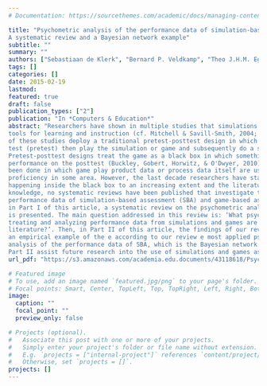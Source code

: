 ```yaml
---
# Documentation: https://sourcethemes.com/academic/docs/managing-content/

title: "Psychometric analysis of the performance data of simulation-based assessment:
A systematic review and a Bayesian network example"
subtitle: ""
summary: ""
authors: ["Sebastiaan de Klerk", "Bernard P. Veldkamp", "Theo J.H.M. Eggen"]
tags: []
categories: []
date: 2015-02-19
lastmod:
featured: true
draft: false
publication_types: ["2"]
publication: "In *Computers & Education*"
abstract: "Researchers have shown in multiple studies that simulations and games can be effective and powerful
tools for learning and instruction (cf. Mitchell & Savill-Smith, 2004; Kirriemuir & McFarlane, 2004). Most
of these studies deploy a traditional pretest-posttest design in which students usually do a paper-based
test (pretest) then play the simulation or game and subsequently do a second paper-based test (posttest).
Pretest-posttest designs treat the game as a black box in which something occurs that influences subsequent
performance on the posttest (Buckley, Gobert, Horwitz, & O'Dwyer, 2010). Less research has
been done in which game play product data or process data itself are used as indicators of student
proficiency in some area. However, the last decade researchers have started focusing on what is
happening inside the black box to an increasing extent and the literature on the topic is growing. To our
knowledge, no systematic reviews have been published that investigate the psychometric analysis of
performance data of simulation-based assessment (SBA) and game-based assessment (GBA). Therefore,
in Part I of this article, a systematic review on the psychometric analysis of the performance data of SBA
is presented. The main question addressed in this review is: ‘What psychometric strategies or models for
treating and analyzing performance data from simulations and games are documented in scientific
literature?’. Then, in Part II of this article, the findings of our review are further illustrated by presenting
an empirical example of the e according to our review e most applied psychometric model for the
analysis of the performance data of SBA, which is the Bayesian network. Both the results from Part I and
Part II assist future research into the use of simulations and games as assessment instruments."
url_pdf: "https://s3.amazonaws.com/academia.edu.documents/43118618/Psychometric_analysis_of_the_performance20160226-22663-1u46r8x.pdf?response-content-disposition=inline%3B%20filename%3DPsychometric_analysis_of_the_performance.pdf&X-Amz-Algorithm=AWS4-HMAC-SHA256&X-Amz-Credential=ASIATUSBJ6BAMM4UOLDG%2F20200506%2Fus-east-1%2Fs3%2Faws4_request&X-Amz-Date=20200506T121117Z&X-Amz-Expires=3600&X-Amz-SignedHeaders=host&X-Amz-Security-Token=IQoJb3JpZ2luX2VjEGsaCXVzLWVhc3QtMSJHMEUCIB2rKlgyZ1aRUvWNc5RdnjW6mXdRKdy%2FrwfSQtTx1y6zAiEAiwx3Pw%2F%2BEs4BVH05i2afkAJGRLklgEx9Aa%2BVO%2BugxA4qvQMIpP%2F%2F%2F%2F%2F%2F%2F%2F%2F%2FARAAGgwyNTAzMTg4MTEyMDAiDKWEHpn%2FDiRpv%2B9sviqRA5tO00TKQstm1Kzo0Be4bOIdLgqWRpNhkXVsuN%2F0bTnFY1p5w%2BfqEBBCK%2BIaZuqXsgK6xQrILEpWCpniEPS8moDECq%2Fo7JIY1MzuCm9QHh6ulGfRMzGT554mMhoxZgHtRiGctcqmc%2FGqPX6ELXdrCdmOvhuRZKV2vPPUXE0cl%2BXtqfJvBv50XShpUGLRJgAqn7ElAx%2FYLv8AJSJ1yqgyJS2ZoGaf7ZlBxFe3LuSLwVE5wdTVcYcXMhDOEYNPKhVS1M0lFyo9ti62tNpkvKggCbG3zu4pdcSpgDPiehpcqdLa%2FHY%2BKPphQQhpjGzSWexWR7ZdABBGzSEw6hlGIpYM1y5q7Rnt84wuQjpVuy4Rw5Kb6ZkOL3NUcE7J1b8XMLCwjMSgndzrdK4ZbLY1pF61f3aTouGcS9bzcCRfd7YuF0iEhy6uUNhnUAb0Crls4Vkqx%2Fr9FK%2B%2FoBAZKDzyqTWfcxuYGZCL9%2FobDoRUqqGhUUJhS5oZM48kluVJq%2Bukyv%2FIH8OfJY7LNYBWviuqN6sFnTkrMNyxyvUFOusBsXE%2FCtVodh3IVK6UTuQ1AKKzC0RBehO%2Fyh5P2mfgRpsPRjQ3uecNmhYM44cFJxu8pH3FOImYabNixZVDcl0lv2MKj0MmzhyTfb%2Ba7f4YVSw6koDUIS1J01KFyzpH7kEP%2BgJRtx9VQUBk6bRqOjpFbssPNefEljufLRI9sb7qU5lfsGDBYy4fhZOmSNipffKGh%2BT1GAS9MaZ19%2BzJttq08kY0T0Br5isv5nwVhBc0ev%2FqAof6oAU%2BM6ngTCVn%2BQoE3F13yH9DA%2BqrnZmAZzgessuoss8Wsmm0noTCbvXJjnSjJDxYZApr%2F5%2FLgg%3D%3D&X-Amz-Signature=fec0efbbc7eb9e96fa99483ea63c99469de17e148507195dba19e6931699bc39"

# Featured image
# To use, add an image named `featured.jpg/png` to your page's folder.
# Focal points: Smart, Center, TopLeft, Top, TopRight, Left, Right, BottomLeft, Bottom, BottomRight.
image:
  caption: ""
  focal_point: ""
  preview_only: false

# Projects (optional).
#   Associate this post with one or more of your projects.
#   Simply enter your project's folder or file name without extension.
#   E.g. `projects = ["internal-project"]` references `content/project/deep-learning/index.md`.
#   Otherwise, set `projects = []`.
projects: []
---
```

